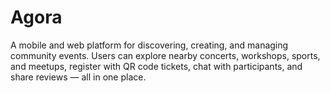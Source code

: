 # Agora
A mobile and web platform for discovering, creating, and managing community events. Users can explore nearby concerts, workshops, sports, and meetups, register with QR code tickets, chat with participants, and share reviews — all in one place.
